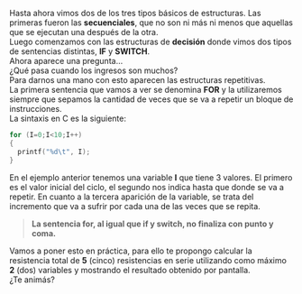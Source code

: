 Hasta ahora vimos dos de los tres tipos básicos de estructuras. Las primeras fueron las **secuenciales**, que no son ni más ni menos que aquellas que se ejecutan una después de la otra.<br>Luego comenzamos con las estructuras de **decisión** donde vimos dos tipos de sentencias distintas, **IF** y **SWITCH**.<br> Ahora aparece una pregunta...<br>¿Qué pasa cuando los ingresos son muchos?<br>Para darnos una mano con esto aparecen las estructuras repetitivas.<br>
La primera sentencia que vamos a ver se denomina **FOR** y la utilizaremos siempre que sepamos la cantidad de veces que se va a repetir un bloque de instrucciones.<br>
La sintaxis en C es la siguiente:<br>

``` C
for (I=0;I<10;I++)
{
  printf("%d\t", I);
}
```
En el ejemplo anterior tenemos una variable **I** que tiene 3 valores. El primero es el valor inicial del ciclo, el segundo nos indica hasta que donde se va a repetir. En cuanto a la tercera aparición de la variable, se trata del incremento que va a sufrir por cada una de las veces que se repita.
>**La sentencia for, al igual que if y switch, no finaliza con punto y coma.**

Vamos a poner esto en práctica, para ello te propongo calcular la resistencia total de **5** (cinco) resistencias en serie utilizando como máximo **2** (dos) variables y mostrando el resultado obtenido por pantalla.<br>
¿Te animás?






